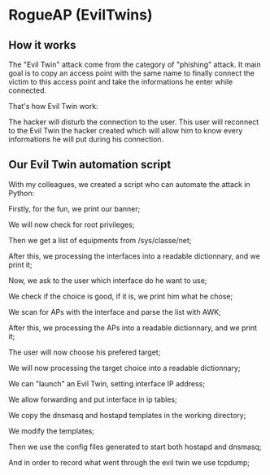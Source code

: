 # RogueAP (EvilTwins)

## How it works

The "Evil Twin" attack come from the category of "phishing" attack. It main goal is to copy an access point with the same name to finally connect the victim to this access point and take the informations he enter while connected.

That's how Evil Twin work:

The hacker will disturb the connection to the user. This user will reconnect to the Evil Twin the hacker created which will allow him to know every informations he will put during his connection.

## Our Evil Twin automation script

With my colleagues, we created a script who can automate the attack in Python:

Firstly, for the fun, we print our banner;

We will now check for root privileges;

Then we get a list of equipments from /sys/classe/net;

After this, we processing the interfaces into a readable dictionnary, and we print it;

Now, we ask to the user which interface do he want to use;

We check if the choice is good, if it is, we print him what he chose;

We scan for APs with the interface and parse the list with AWK;

After this, we processing the APs into a readable dictionnary, and we print it;

The user will now choose his prefered target;

We will now processing the target choice into a readable dictionnary;

We can "launch" an Evil Twin, setting interface IP address;

We allow forwarding and put interface in ip tables;

We copy the dnsmasq and hostapd templates in the working directory;

We modify the templates;

Then we use the config files generated to start both hostapd and dnsmasq;

And in order to record what went through the evil twin we use tcpdump;